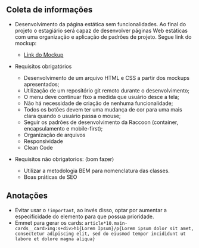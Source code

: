 ## Coleta de informações 
- Desenvolvimento da página estática  sem funcionalidades. Ao final do projeto o estagiário será capaz de desenvolver páginas Web estáticas com uma organização e aplicação de padrões de projeto. Segue link do mockup:
  - [Link do Mockup](https://xd.adobe.com/view/de4ad55e-606e-45a1-8c9e-7a5500198ae0-8b19/grid/)  
- Requisitos obrigatórios
  - Desenvolvimento de um arquivo HTML e CSS a partir dos mockups apresentados;
  - Utilização de um repositório git remoto durante o desenvolvimento;
  - O menu deve continuar fixo a medida que usuário desce a tela;
  - Não há necessidade de criação de nenhuma funcionalidade;
  - Todos os botões devem ter uma mudança de cor para uma mais clara quando o usuário passa o mouse;
  - Seguir os padrões de desenvolvimento da Raccoon (container, encapsulamento e mobile-first);
  - Organização de arquivos 
  - Responsividade 
  - Clean Code 

- Requisitos não obrigatorios: (bom fazer)
  - Utilizar a metodologia BEM para nomenclatura das classes.
  - Boas práticas de SEO

## Anotações 
- Evitar usar o `!important`, ao invés disso, optar por aumentar a especificidade do elemento para que possua prioridade.
- Emmet para gerar os cards: `article*10.main-cards__card>img:s+div>h1{Lorem Ipsum}/p{Lorem ipsum dolor sit amet, consectetur adipiscing elit, sed do eiusmod tempor incididunt ut labore et dolore magna aliqua}`